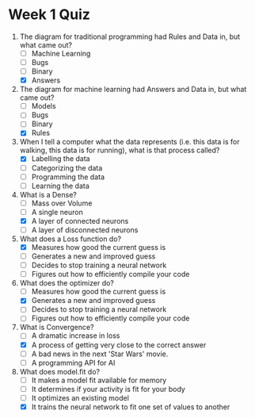 # Week 1 Quiz

1. The diagram for traditional programming had Rules and Data in, but what came out?
    - [ ] Machine Learning
    - [ ] Bugs
    - [ ] Binary
    - [x] Answers

2. The diagram for machine learning had Answers and Data in, but what came out?
    - [ ] Models
    - [ ] Bugs
    - [ ] Binary
    - [x] Rules

3. When I tell a computer what the data represents (i.e. this data is for walking, this data is for running), what is that process called?
    - [x] Labelling the data
    - [ ] Categorizing the data
    - [ ] Programming the data
    - [ ] Learning the data

4. What is a Dense?
    - [ ] Mass over Volume
    - [ ] A single neuron
    - [x] A layer of connected neurons
    - [ ] A layer of disconnected neurons

5. What does a Loss function do?
    - [x] Measures how good the current guess is
    - [ ] Generates a new and improved guess
    - [ ] Decides to stop training a neural network
    - [ ] Figures out how to efficiently compile your code

6. What does the optimizer do?
    - [ ] Measures how good the current guess is
    - [x] Generates a new and improved guess
    - [ ] Decides to stop training a neural network
    - [ ] Figures out how to efficiently compile your code

7. What is Convergence?
    - [ ] A dramatic increase in loss
    - [x] A process of getting very close to the correct answer
    - [ ] A bad news in the next 'Star Wars' movie.
    - [ ] A programming API for AI

8. What does model.fit do?
    - [ ] It makes a model fit available for memory
    - [ ] It determines if your activity is fit for your body
    - [ ] It optimizes an existing model
    - [x]   It trains the neural network to fit one set of values to another